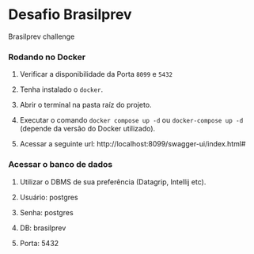# Desafio Brasilprev
Brasilprev challenge

### Rodando no Docker

1. Verificar a disponibilidade da Porta `8099` e `5432` 

2. Tenha instalado o `docker`.

4. Abrir o terminal na pasta raíz do projeto.

5. Executar o comando `docker compose up -d` ou `docker-compose up -d` (depende da versão do Docker utilizado).

6. Acessar a seguinte url: http://localhost:8099/swagger-ui/index.html#

### Acessar o banco de dados

1. Utilizar o DBMS de sua preferência (Datagrip, Intellij etc).

2. Usuário: postgres

3. Senha: postgres

4. DB: brasilprev 

5. Porta: 5432
